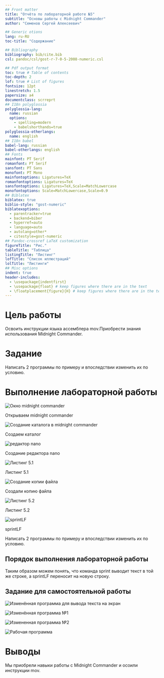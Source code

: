 ```yaml
---
## Front matter
title: "Отчёта по лабораторной работе №5"
subtitle: "Основы работы с Midnight Commander"
author: "Семенов Сергей Алексеевич"

## Generic otions
lang: ru-RU
toc-title: "Содержание"

## Bibliography
bibliography: bib/cite.bib
csl: pandoc/csl/gost-r-7-0-5-2008-numeric.csl

## Pdf output format
toc: true # Table of contents
toc-depth: 2
lof: true # List of figures
fontsize: 12pt
linestretch: 1.5
papersize: a4
documentclass: scrreprt
## I18n polyglossia
polyglossia-lang:
  name: russian
  options:
	- spelling=modern
	- babelshorthands=true
polyglossia-otherlangs:
  name: english
## I18n babel
babel-lang: russian
babel-otherlangs: english
## Fonts
mainfont: PT Serif
romanfont: PT Serif
sansfont: PT Sans
monofont: PT Mono
mainfontoptions: Ligatures=TeX
romanfontoptions: Ligatures=TeX
sansfontoptions: Ligatures=TeX,Scale=MatchLowercase
monofontoptions: Scale=MatchLowercase,Scale=0.9
## Biblatex
biblatex: true
biblio-style: "gost-numeric"
biblatexoptions:
  - parentracker=true
  - backend=biber
  - hyperref=auto
  - language=auto
  - autolang=other*
  - citestyle=gost-numeric
## Pandoc-crossref LaTeX customization
figureTitle: "Рис."
tableTitle: "Таблица"
listingTitle: "Листинг"
lofTitle: "Список иллюстраций"
lolTitle: "Листинги"
## Misc options
indent: true
header-includes:
  - \usepackage{indentfirst}
  - \usepackage{float} # keep figures where there are in the text
  - \floatplacement{figure}{H} # keep figures where there are in the text
---
```


# Цель работы

Освоить инструкции языка ассемблера mov.Приобрести знания использования Midnight Commander.

# Задание
Написать 2 программы по примеру и впоследствии изменить их по условию.
# Выполнение лабораторной работы
![Окно midnight commander](image/1.png)

Открываем midnight commander

![Создание каталога в midnight commander](image/2.png)

Создаем каталог

![редактор nano](image/3.png)

Создание редактора nano

![Листинг 5.1](image/4.png)

Листинг 5.1

![Создание копии файла](image/5.png)

Создали копию файла

![Листинг 5.2](image/6.png)

Листинг 5.2

![sprintLF](image/7.png)

sprintLF

Написать 2 программы по примеру и впоследствии изменить их по условию.
## Порядок выполнения лабораторной работы

Таким образом можем понять, что команда sprint выводит текст в той же строке, а sprintLF переносит на новую строку.

## Задание для самостоятельной работы
![Изменённая программа для вывода текста на экран](image/8.png)

![Изменённая программа №1](image/9.png)

![Измененная программа №2](image/10.png)

![Рабочая программа](image/11.png)

# Выводы

Мы приобрели навыки работы с Midnight Commander и осоили инструкции mov.

